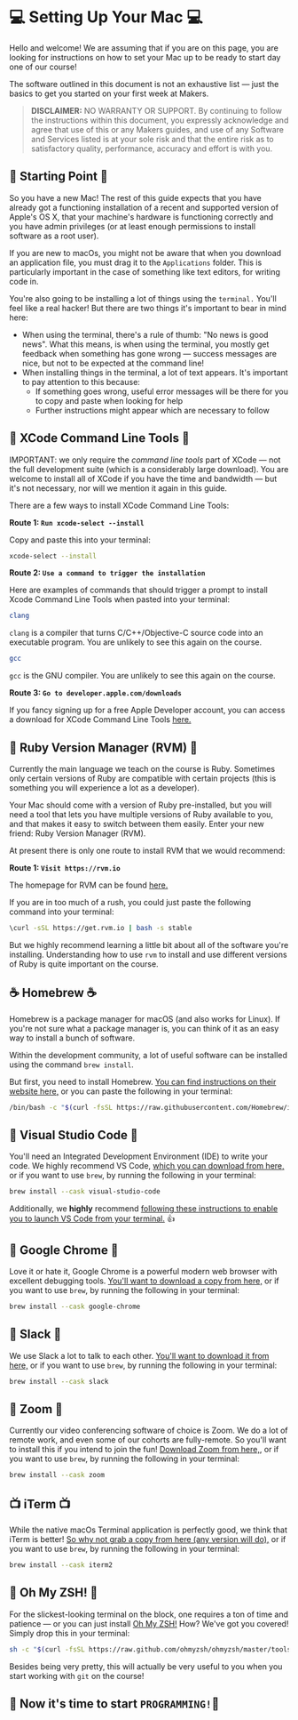 # 💻 Setting Up Your Mac 💻

Hello and welcome! We are assuming that if you are on this page, you are looking for instructions on how to set your Mac up to be ready to start day one of our course!

The software outlined in this document is not an exhaustive list — just the basics to get you started on your first week at Makers.

> **DISCLAIMER:** NO WARRANTY OR SUPPORT. By continuing to follow the instructions within this document, you expressly acknowledge and agree that use of this or any Makers guides, and use of any Software and Services listed is at your sole risk and that the entire risk as to satisfactory quality, performance, accuracy and effort is with you.

## 🚦 Starting Point 🚦

So you have a new Mac! The rest of this guide expects that you have already got a functioning installation of a recent and supported version of Apple's OS X, that your machine's hardware is functioning correctly and you have admin privileges (or at least enough permissions to install software as a root user).

If you are new to macOs, you might not be aware that when you download an application file, you must drag it to the `Applications` folder. This is particularly important in the case of something like text editors, for writing code in.

You're also going to be installing a lot of things using the `terminal.` You'll feel like a real hacker! But there are two things it's important to bear in mind here:

* When using the terminal, there's a rule of thumb: "No news is good news". What this means, is when using the terminal, you mostly get feedback when something has gone wrong — success messages are nice, but not to be expected at the command line!
* When installing things in the terminal, a lot of text appears. It's important to pay attention to this because:
  * If something goes wrong, useful error messages will be there for you to copy and paste when looking for help
  * Further instructions might appear which are necessary to follow

## 🧰 XCode Command Line Tools 🧰

IMPORTANT: we only require the _command line tools_ part of XCode — not the full development suite (which is a considerably large download). You are welcome to install all of XCode if you have the time and bandwidth — but it's not necessary, nor will we mention it again in this guide.

There are a few ways to install XCode Command Line Tools:

**Route 1: `Run xcode-select --install`**

Copy and paste this into your terminal:

```bash
xcode-select --install
```

**Route 2: `Use a command to trigger the installation`**

Here are examples of commands that should trigger a prompt to install Xcode Command Line Tools when pasted into your terminal:

```bash
clang
```
`clang` is a compiler that turns C/C++/Objective-C source code into an executable program. You are unlikely to see this again on the course.

```bash
gcc
```
`gcc` is the GNU compiler. You are unlikely to see this again on the course.

**Route 3: `Go to developer.apple.com/downloads`**

If you fancy signing up for a free Apple Developer account, you can access a download for XCode Command Line Tools [here.](https://developer.apple.com/downloads/)

## 💎 Ruby Version Manager (RVM) 💎

Currently the main language we teach on the course is Ruby. Sometimes only certain versions of Ruby are compatible with certain projects (this is something you will experience a lot as a developer).

Your Mac should come with a version of Ruby pre-installed, but you will need a tool that lets you have multiple versions of Ruby available to you, and that makes it easy to switch between them easily. Enter your new friend: Ruby Version Manager (RVM).

At present there is only one route to install RVM that we would recommend:

**Route 1: `Visit https://rvm.io`**

The homepage for RVM can be found [here.](https://rvm.io/)

If you are in too much of a rush, you could just paste the following command into your terminal:

```bash
\curl -sSL https://get.rvm.io | bash -s stable
```
But we highly recommend learning a little bit about all of the software you're installing. Understanding how to use `rvm` to install and use different versions of Ruby is quite important on the course.

## ☕ Homebrew ☕

Homebrew is a package manager for macOS (and also works for Linux). If you're not sure what a package manager is, you can think of it as an easy way to install a bunch of software.

Within the development community, a lot of useful software can be installed using the command `brew install`.

But first, you need to install Homebrew. [You can find instructions on their website here,](https://brew.sh/) or you can paste the following in your terminal:

```bash
/bin/bash -c "$(curl -fsSL https://raw.githubusercontent.com/Homebrew/install/HEAD/install.sh)"
```

## 🎨 Visual Studio Code 🎨

You'll need an Integrated Development Environment (IDE) to write your code. We highly recommend VS Code, [which you can download from here,](https://code.visualstudio.com/download) or if you want to use `brew`, by running the following in your terminal:

```bash
brew install --cask visual-studio-code
```

Additionally, we **highly** recommend [following these instructions to enable you to launch VS Code from your terminal.](https://code.visualstudio.com/docs/setup/mac#_launching-from-the-command-line) 👍

## 🤖 Google Chrome 🤖

Love it or hate it, Google Chrome is a powerful modern web browser with excellent debugging tools. [You'll want to download a copy from here,](https://www.google.com/chrome/) or if you want to use `brew`, by running the following in your terminal:

```bash
brew install --cask google-chrome
```

## 💬 Slack 💬

We use Slack a lot to talk to each other. [You'll want to download it from here,](https://slack.com/intl/en-gb/downloads/mac) or if you want to use `brew`, by running the following in your terminal:

```bash
brew install --cask slack
```

## 🎥 Zoom 🎥

Currently our video conferencing software of choice is Zoom. We do a lot of remote work, and even some of our cohorts are fully-remote. So you'll want to install this if you intend to join the fun! [Download Zoom from here,](https://zoom.us/download), or if you want to use `brew`, by running the following in your terminal:

```bash
brew install --cask zoom
```

## 📺 iTerm 📺

While the native macOs Terminal application is perfectly good, we think that iTerm is better! [So why not grab a copy from here (any version will do),](https://iterm2.com/downloads.html) or if you want to use `brew`, by running the following in your terminal:

```bash
brew install --cask iterm2
```

## 🌈 Oh My ZSH! 🌈

For the slickest-looking terminal on the block, one requires a ton of time and patience — or you can just install [Oh My ZSH!](https://ohmyz.sh/) How? We've got you covered! Simply drop this in your terminal:

```bash
sh -c "$(curl -fsSL https://raw.github.com/ohmyzsh/ohmyzsh/master/tools/install.sh)"
```

Besides being very pretty, this will actually be very useful to you when you start working with `git` on the course!

## 👾️ Now it's time to start `PROGRAMMING!`👾️
